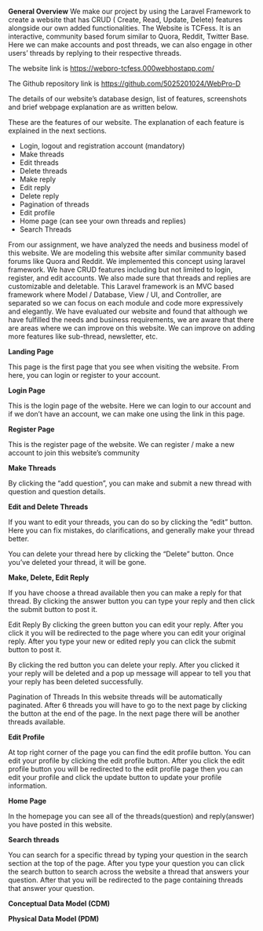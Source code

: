 ﻿
**General Overview**
We make our project by using the Laravel Framework to create a website that has CRUD ( Create, Read, Update, Delete) features alongside our own added functionalities. The Website is TCFess. It is an interactive, community based forum similar to Quora, Reddit, Twitter Base. Here we can make accounts and post threads, we can also engage in other users’ threads by replying to their respective threads.

The website link is <https://webpro-tcfess.000webhostapp.com/> 

The Github repository link is <https://github.com/5025201024/WebPro-D>

The details of our website’s database design, list of features, screenshots and brief webpage explanation are as written below.

These are the features of our website. The explanation of each feature is explained in the next sections.

- Login, logout and registration account (mandatory)
- Make threads
- Edit threads
- Delete threads
- Make reply
- Edit reply
- Delete reply
- Pagination of threads
- Edit profile
- Home page (can see your own threads and replies)
- Search Threads

From our assignment, we have analyzed the needs and business model of this website. We are modeling this website after similar community based forums like Quora and Reddit. We implemented this concept using laravel framework. We have CRUD features including but not limited to login, register, and edit accounts. We also made sure that threads and replies are customizable and deletable. This Laravel framework is an MVC based framework where Model / Database, View / UI, and Controller, are separated so we can focus on each module and code more expressively and elegantly. We have evaluated our website and found that although we have fulfilled the needs and business requirements, we are aware that there are areas where we can improve on this website. We can improve on adding more features like sub-thread, newsletter, etc.

**Landing Page**

This page is the first page that you see when visiting the website. From here, you can login or register to your account.


















**Login Page**

This is the login page of the website. Here we can login to our account and if we don’t have an account, we can make one using the link in this page.

**Register Page**

This is the register page of the website. We can register / make a new account to join this website’s community


















**Make Threads**

By clicking the “add question”, you can make and submit a new thread with question and question details.

**Edit and Delete Threads**

If you want to edit your threads, you can do so by clicking the “edit” button. Here you can fix mistakes, do clarifications, and generally make your thread better.

You can delete your thread here by clicking the “Delete” button. Once you’ve deleted your thread, it will be gone.

**Make, Delete, Edit Reply**

If you have choose a thread available then you can make a reply for that thread. By clicking the answer button you can type your reply and then click the submit button to post it.






Edit Reply By clicking the green button you can edit your reply. After you click it you will be redirected to the page where you can edit your original reply. After you type your new or edited reply you can click the submit button to post it.

By clicking the red button you can delete your reply. After you clicked it your reply will be deleted and a pop up message will appear to tell you that your reply has been deleted successfully.

Pagination of Threads In this website threads will be automatically paginated. After 6 threads you will have to go to the next page by clicking the button at the end of the page. In the next page there will be another threads available.

**Edit Profile**

At top right corner of the page you can find the edit profile button. You can edit your profile by clicking the edit profile button. After you click the edit profile button you will be redirected to the edit profile page then you can edit your profile and click the update button to update your profile information.

**Home Page** 

In the homepage you can see all of the threads(question) and reply(answer) you have posted in this website.

**Search threads**

You can search for a specific thread by typing your question in the search section at the top of the page. After you type your question you can click the search button to search across the website a thread that answers your question. After that you will be redirected to the page containing threads that answer your question.








**Conceptual Data Model (CDM)**





**Physical Data Model (PDM)**




